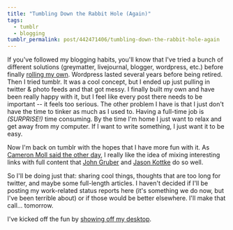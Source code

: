```yaml
---
title: "Tumbling Down the Rabbit Hole (Again)"
tags:
  - tumblr
  - blogging
tumblr_permalink: post/442471406/tumbling-down-the-rabbit-hole-again
---
```


If you've followed my blogging habits, you'll know that I've tried a bunch of different solutions (greymatter,  livejournal, blogger, wordpress, etc.) before finally [rolling my own](http://blarg.zpao.com/). Wordpress lasted several years before being retired. Then I tried tumblr. It was a cool concept, but I ended up just pulling in twitter & photo feeds and that got messy. I finally built my own and have been really happy with it, but I feel like every post there needs to be important -- it feels too serious. The other problem I have is that I just don't have the time to tinker as much as I used to. Having a full-time job is _(SURPRISE!)_ time consuming. By the time I'm home I just want to relax and get away from my computer. If I want to write something, I just want it to be easy.

Now I'm back on tumblr with the hopes that I have more fun with it. As [Cameron Moll said the other day](http://cameronmoll.tumblr.com/post/434902312/new-design-new-host-and-tumblr-how-why), I really like the idea of mixing interesting links with full content that [John Gruber](http://daringfireball.net/) and [Jason Kottke](http://kottke.org) do so well.

So I'll be doing just that: sharing cool things, thoughts that are too long for twitter, and maybe some full-length articles. I haven't decided if I'll be posting my work-related status reports here (it's something we do now, but I've been terrible about) or if those would be better elsewhere. I'll make that call... tomorrow.

I've kicked off the fun by [showing off my desktop](http://zpao.tumblr.com/post/442212843/my-desktop-makes-me-happy-no-menu-no-icons-on).
